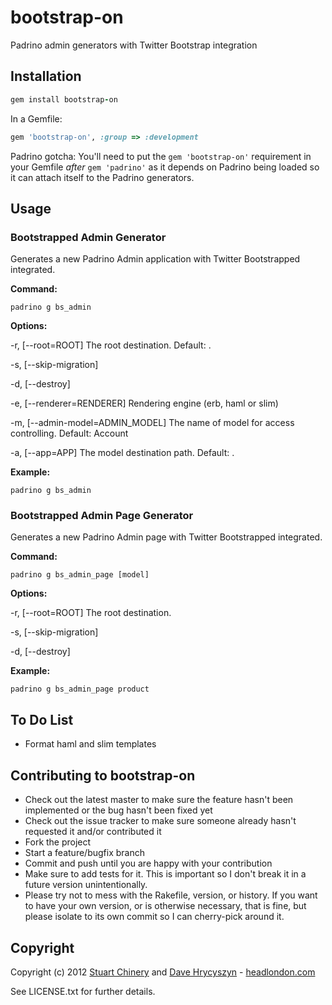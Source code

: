 # bootstrap-on

Padrino admin generators with Twitter Bootstrap integration


## Installation

```ruby
gem install bootstrap-on
```

In a Gemfile:

```ruby
gem 'bootstrap-on', :group => :development
```

Padrino gotcha: You'll need to put the `gem 'bootstrap-on'` requirement in your Gemfile *after* `gem 'padrino'` as it depends on Padrino being loaded so it can attach itself to the Padrino generators.


## Usage

### Bootstrapped Admin Generator

Generates a new Padrino Admin application with Twitter Bootstrapped integrated.

**Command:**

```
padrino g bs_admin
```

**Options:**

-r, [--root=ROOT] The root destination. Default: .

-s, [--skip-migration]

-d, [--destroy]

-e, [--renderer=RENDERER] Rendering engine (erb, haml or slim)

-m, [--admin-model=ADMIN_MODEL] The name of model for access controlling. Default: Account

-a, [--app=APP] The model destination path. Default: .

**Example:**

```
padrino g bs_admin
```

### Bootstrapped Admin Page Generator

Generates a new Padrino Admin page with Twitter Bootstrapped integrated.

**Command:**

```
padrino g bs_admin_page [model]
```

**Options:**

-r, [--root=ROOT] The root destination.

-s, [--skip-migration]

-d, [--destroy]

**Example:**

```
padrino g bs_admin_page product
```


## To Do List

* Format haml and slim templates


## Contributing to bootstrap-on

* Check out the latest master to make sure the feature hasn't been implemented or the bug hasn't been fixed yet
* Check out the issue tracker to make sure someone already hasn't requested it and/or contributed it
* Fork the project
* Start a feature/bugfix branch
* Commit and push until you are happy with your contribution
* Make sure to add tests for it. This is important so I don't break it in a future version unintentionally.
* Please try not to mess with the Rakefile, version, or history. If you want to have your own version, or is otherwise necessary, that is fine, but please isolate to its own commit so I can cherry-pick around it.


## Copyright

Copyright (c) 2012 [Stuart Chinery](http://www.headlondon.com/who-we-are#stuart-chinery) and [Dave Hrycyszyn](http://www.headlondon.com/who-we-are#david-hrycyszyn) - [headlondon.com](http://www.headlondon.com)

See LICENSE.txt for further details.